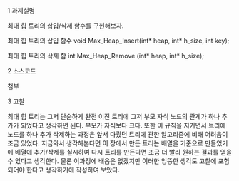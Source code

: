 
1 과제설명 

최대 힙 트리의 삽입/삭제 함수를 구현해보자.

최대 힙 트리의 삽입 함수
void Max_Heap_Insert(int* heap, int* h_size, int key);

최대 힙 트리의 삭제 함
int Max_Heap_Remove (int* heap, int* h_size);

2 소스코드 

첨부

3 고찰 

최대 힙 트리는 그저 단순하게 완전 이진 트리에 그저 부모 자식 노드의 관계가 하나 추가가 되었다고 생각하면 된다. 부모가 자식보다 크다. 또한 이 규칙을 지키면서 트리에 노드를 하나 추가 삭제하는 과정은 앞서 다뤘던 트리에 관한 알고리즘에 비해 어려움이 조금 있었다. 
지금와서 생각해본다면 이 장에서 만든 트리는 배열을 기준으로 만들었기에 배열에 추가/삭제를 실시하여 다시 트리를 만든다면 조금 더 빨리 원하는 결과를 얻을 수 있다고 생각한다. 물론 이과정에 배움은 없겠지만 이러한 엉뚱한 생각도 고찰에 포함되어야 한다고 생각하기에 작성하여 보았다.

